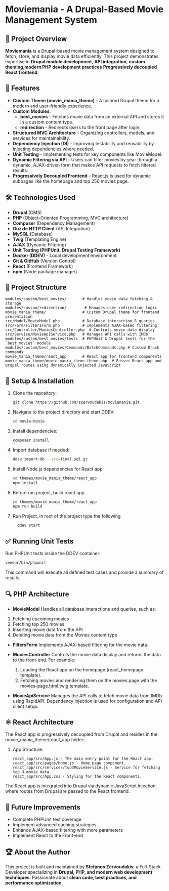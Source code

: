 # Moviemania - A Drupal-Based Movie Management System

## 📌 Project Overview
**Moviemania** is a Drupal-based movie management system designed to fetch, store, and display movie data efficiently. This project demonstrates expertise in 
**Drupal module development**, **API integration**, **custom theming**,**modern PHP development practices** **Progressively decoupled React frontend**.

## 🚀 Features
- **Custom Theme (movie_mania_theme)** - A tailored Drupal theme for a modern and user-friendly experience.
- **Custom Modules**:
  - **best_movies** - Fetches movie data from an external API and stores it in a custom content type.
  - **redirection** - Redirects users to the front page after login.
- **Structured MVC Architecture** - Organizing controllers, models, and services for maintainability.
- **Dependency Injection (DI)** - Improving testability and reusability by injecting dependencies where needed.
- **Unit Testing** - Implementing tests for key components like MovieModel.
- **Dynamic Filtering via API** - Users can filter movies by year through a dynamic, AJAX-driven form that makes API requests to fetch filtered results.
- **Progressively Decoupled Frontend** - React.js is used for dynamic subpages like the homepage and top 250 movies page.

## 🛠️ Technologies Used
- **Drupal** (CMS)
- **PHP** (Object-Oriented Programming, MVC architecture)
- **Composer** (Dependency Management)
- **Guzzle HTTP Client** (API Integration)
- **MySQL** (Database)
- **Twig** (Templating Engine)
- **AJAX** (Dynamic Filtering)
- **Unit Testing (PHPUnit, Drupal Testing Framework)**
- **Docker (DDEV)** - Local development environment
- **Git & GitHub** (Version Control)
- **React** (Frontend Framework)
- **npm** (Node package manager)

## 📂 Project Structure
```
modules/custom/best_movies/       # Handles movie data fetching & storage
modules/custom/redirection/        # Manages user redirection logic
movie_mania_theme/                # Custom Drupal theme for frontend presentation
src/Model/MovieModel.php          # Database interaction & queries
src/Form/FiltersForm.php          # Implements AJAX-based filtering
src/Controller/MoviesController.php  # Controls movie data display
src/Service/MovieApiService.php   # Manages API calls with IMDb
modules/custom/best_movies/tests  # PHPUnit & Drupal tests for the `best_movies` module
modules/custom/best_movies/Commands/BatchCommands.php # Custom Drush commands
movie_mania_theme/react_app       # React app for frontend components
movie_mania_theme/movie_mania_theme.theme.php  # Passes React app and Drupal routes using dynamically injected JavaScript

```

## 🚧 Setup & Installation
1. Clone the repository:
   ```bash
   git clone https://github.com/szervoudakis/moviemania.git
   ```
2. Navigate to the project directory and start DDEV:
   ```bash
   cd movie-mania
   ```
3. Install dependencies:
   ```bash
   composer install
   ```
4. Import database if needed:
   ```bash
   ddev import-db --src=final.sql.gz
   ```
5. Install Node.js dependencies for React app
   ```bash
   cd themes/movie_mania_theme/react_app
   npm install
   ```
6. Before run project, build react app
   ```bash
   cd themes/movie_mania_theme/react_app
   npm run build
   ```
7. Run Project, in root of the project type the following
   ```bash
     ddev start
   ```      

## ✅ Running Unit Tests 
Run PHPUnit tests inside the DDEV container:
```bash
vendor/bin/phpunit
```
This command will execute all defined test cases and provide a summary of results.

## 🔍 PHP Architecture
- **MovieModel** Handles all database interactions and queries, such as:
 1. Fetching upcoming movies
 2. Fetching top 250 movies 
 3. Inserting movie data from the API
 4. Deleting movie data from the Movies content type

- **FiltersForm** Implements AJAX-based filtering for the movie data.

- **MoviesController**  Controls the movie data display and returns the data to the front-end. For example:
  1. Loading the React app on the homepage (react_homepage template).
  2. Fetching movies and rendering them on the movies page with the movies-page.html.twig template.

- **MovieApiService**  Manages the API calls to fetch movie data from IMDb using RapidAPI. Dependency injection is used for configuration and API client setup.

## ⚛️ React Architecture
The React app is progressively decoupled from Drupal and resides in the movie_mania_theme/react_app folder:
   1. App Structure:
         ```
         react_app/src/App.js - The main entry point for the React app.
         react_app/src/pages/Home.js - Home page component.
         react_app/src/services/top3MovieService.js - Service for fetching top 3 movie data.
         react_app/src/App.css - Styling for the React components.
        ```
The React app is integrated into Drupal via dynamic JavaScript injection, where routes from Drupal are passed to the React frontend.

## 📌 Future Improvements
- Complete PHPUnit test coverage
- Implement advanced caching strategies
- Enhance AJAX-based filtering with more parameters
- Implement React to the Front-end

## 🏆 About the Author
This project is built and maintained by **Stefanos Zervoudakis**, a Full-Stack Developer specializing in **Drupal, PHP, and modern web development techniques**. Passionate about **clean code, best practices, and performance optimization**.
